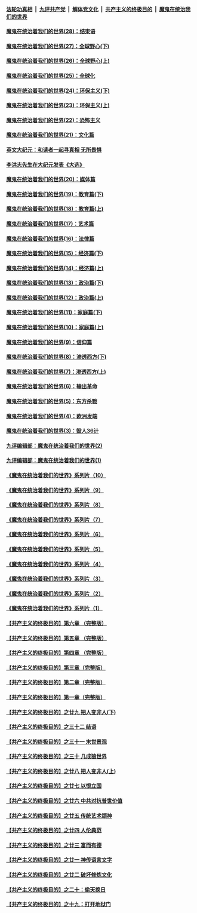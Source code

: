 ####  [法轮功真相](../../../../basic/blob/master/README.md?t=03090932) &nbsp;|&nbsp; [九评共产党](../../../../9ping.md/blob/master/README.md?t=03090932) &nbsp;|&nbsp; [解体党文化](../../../../jtdwh.md/blob/master/README.md?t=03090932)  &nbsp;|&nbsp; [共产主义的终极目的](../../../../gczydzjmd.md/blob/master/README.md?t=03090932) &nbsp;|&nbsp; [魔鬼在统治我们的世界](../../../../mgztzwmdsj.md/blob/master/README.md?t=03090932) 

#### [魔鬼在统治着我们的世界(28)：结束语](../pages/nsc422/n10936246.md?t=03090932) 

#### [魔鬼在统治着我们的世界(27)：全球野心(下)](../pages/nsc422/n10928319.md?t=03090932) 

#### [魔鬼在统治着我们的世界(26)：全球野心(上)](../pages/nsc422/n10900318.md?t=03090932) 

#### [魔鬼在统治着我们的世界(25)：全球化](../pages/nsc422/n10788205.md?t=03090932) 

#### [魔鬼在统治着我们的世界(24)：环保主义(下)](../pages/nsc422/n10695307.md?t=03090932) 

#### [魔鬼在统治着我们的世界(23)：环保主义(上)](../pages/nsc422/n10688613.md?t=03090932) 

#### [魔鬼在统治着我们的世界(22)：恐怖主义](../pages/nsc422/n10614727.md?t=03090932) 

#### [魔鬼在统治着我们的世界(21)：文化篇](../pages/nsc422/n10597706.md?t=03090932) 

#### [英文大纪元：和读者一起寻真相 无所畏惧](../pages/nsc422/n12542027.md?t=03090932) 

#### [李洪志先生在大纪元发表《大选》](../pages/nsc422/n12534746.md?t=03090932) 

#### [魔鬼在统治着我们的世界(20)：媒体篇](../pages/nsc422/n10586579.md?t=03090932) 

#### [魔鬼在统治着我们的世界(19)：教育篇(下)](../pages/nsc422/n10564808.md?t=03090932) 

#### [魔鬼在统治着我们的世界(18)：教育篇(上)](../pages/nsc422/n10526970.md?t=03090932) 

#### [魔鬼在统治着我们的世界(17)：艺术篇](../pages/nsc422/n10499093.md?t=03090932) 

#### [魔鬼在统治着我们的世界(16)：法律篇](../pages/nsc422/n10485969.md?t=03090932) 

#### [魔鬼在统治着我们的世界(15)：经济篇(下)](../pages/nsc422/n10469975.md?t=03090932) 

#### [魔鬼在统治着我们的世界(14)：经济篇(上)](../pages/nsc422/n10457370.md?t=03090932) 

#### [魔鬼在统治着我们的世界(13)：政治篇(下)](../pages/nsc422/n10448270.md?t=03090932) 

#### [魔鬼在统治着我们的世界(12)：政治篇(上)](../pages/nsc422/n10444576.md?t=03090932) 

#### [魔鬼在统治着我们的世界(11)：家庭篇(下)](../pages/nsc422/n10440961.md?t=03090932) 

#### [魔鬼在统治着我们的世界(10)：家庭篇(上)](../pages/nsc422/n10435448.md?t=03090932) 

#### [魔鬼在统治着我们的世界(9)：信仰篇](../pages/nsc422/n10432159.md?t=03090932) 

#### [魔鬼在统治着我们的世界(8)：渗透西方(下)](../pages/nsc422/n10429603.md?t=03090932) 

#### [魔鬼在统治着我们的世界(7)：渗透西方(上)](../pages/nsc422/n10426013.md?t=03090932) 

#### [魔鬼在统治着我们的世界(6)：输出革命](../pages/nsc422/n10421536.md?t=03090932) 

#### [魔鬼在统治着我们的世界(5)：东方杀戮](../pages/nsc422/n10417707.md?t=03090932) 

#### [魔鬼在统治着我们的世界(4)：欧洲发端](../pages/nsc422/n10414890.md?t=03090932) 

#### [魔鬼在统治着我们的世界(3)：毁人36计](../pages/nsc422/n10411583.md?t=03090932) 

#### [九评编辑部：魔鬼在统治着我们的世界(2)](../pages/nsc422/n10410036.md?t=03090932) 

#### [九评编辑部：魔鬼在统治着我们的世界(1)](../pages/nsc422/n10406825.md?t=03090932) 

#### [《魔鬼在统治着我们的世界》系列片（10）](../pages/nsc422/n12292670.md?t=03090932) 

#### [《魔鬼在统治着我们的世界》系列片（9）](../pages/nsc422/n12290859.md?t=03090932) 

#### [《魔鬼在统治着我们的世界》系列片（8）](../pages/nsc422/n12287445.md?t=03090932) 

#### [《魔鬼在统治着我们的世界》系列片（7）](../pages/nsc422/n12283425.md?t=03090932) 

#### [《魔鬼在统治着我们的世界》系列片（6）](../pages/nsc422/n12282314.md?t=03090932) 

#### [《魔鬼在统治着我们的世界》系列片（5）](../pages/nsc422/n12281419.md?t=03090932) 

#### [《魔鬼在统治着我们的世界》系列片（4）](../pages/nsc422/n12274024.md?t=03090932) 

#### [《魔鬼在统治着我们的世界》系列片（3）](../pages/nsc422/n12271322.md?t=03090932) 

#### [《魔鬼在统治着我们的世界》系列片（2）](../pages/nsc422/n12269049.md?t=03090932) 

#### [《魔鬼在统治着我们的世界》系列片（1）](../pages/nsc422/n12267575.md?t=03090932) 

#### [【共产主义的终极目的】第六章 （完整版）](../pages/nsc422/n11428913.md?t=03090932) 

#### [【共产主义的终极目的】第五章 （完整版）](../pages/nsc422/n11428912.md?t=03090932) 

#### [【共产主义的终极目的】第四章 （完整版）](../pages/nsc422/n11428907.md?t=03090932) 

#### [【共产主义的终极目的】第三章（完整版）](../pages/nsc422/n11428848.md?t=03090932) 

#### [【共产主义的终极目的】第二章（完整版）](../pages/nsc422/n11428831.md?t=03090932) 

#### [【共产主义的终极目的】第一章（完整版）](../pages/nsc422/n11417651.md?t=03090932) 

#### [【共产主义的终极目的】之廿九 把人变非人(下)](../pages/nsc422/n11344140.md?t=03090932) 

#### [【共产主义的终极目的】之三十二 结语](../pages/nsc422/n11360535.md?t=03090932) 

#### [【共产主义的终极目的】之三十一 末世景观](../pages/nsc422/n11351129.md?t=03090932) 

#### [【共产主义的终极目的】之三十 几成狼世界](../pages/nsc422/n11348280.md?t=03090932) 

#### [【共产主义的终极目的】之廿八 把人变非人(上)](../pages/nsc422/n11340492.md?t=03090932) 

#### [【共产主义的终极目的】之廿七 以恨立国](../pages/nsc422/n11336944.md?t=03090932) 

#### [【共产主义的终极目的】之廿六 中共对抗普世价值](../pages/nsc422/n11324785.md?t=03090932) 

#### [【共产主义的终极目的】之廿五 传统艺术颂神](../pages/nsc422/n11296396.md?t=03090932) 

#### [【共产主义的终极目的】之廿四 人伦典范](../pages/nsc422/n11296397.md?t=03090932) 

#### [【共产主义的终极目的】之廿三 富而有德](../pages/nsc422/n11283598.md?t=03090932) 

#### [【共产主义的终极目的】之廿一 神传语言文字](../pages/nsc422/n11263265.md?t=03090932) 

#### [【共产主义的终极目的】之廿二 破坏修炼文化](../pages/nsc422/n11245728.md?t=03090932) 

#### [【共产主义的终极目的】之二十：偷天换日](../pages/nsc422/n11238846.md?t=03090932) 

#### [【共产主义的终极目的】之十九：打开地狱门](../pages/nsc422/n11206376.md?t=03090932) 

